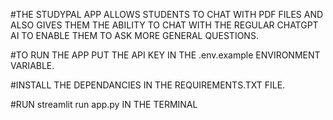 #THE STUDYPAL APP ALLOWS STUDENTS TO CHAT WITH PDF FILES AND ALSO GIVES THEM THE ABILITY TO CHAT WITH THE REGULAR CHATGPT AI TO ENABLE THEM TO ASK MORE GENERAL QUESTIONS.


#TO RUN THE APP PUT THE API KEY IN THE .env.example ENVIRONMENT VARIABLE.


#INSTALL THE DEPENDANCIES IN THE REQUIREMENTS.TXT FILE.


#RUN streamlit run app.py IN THE TERMINAL
